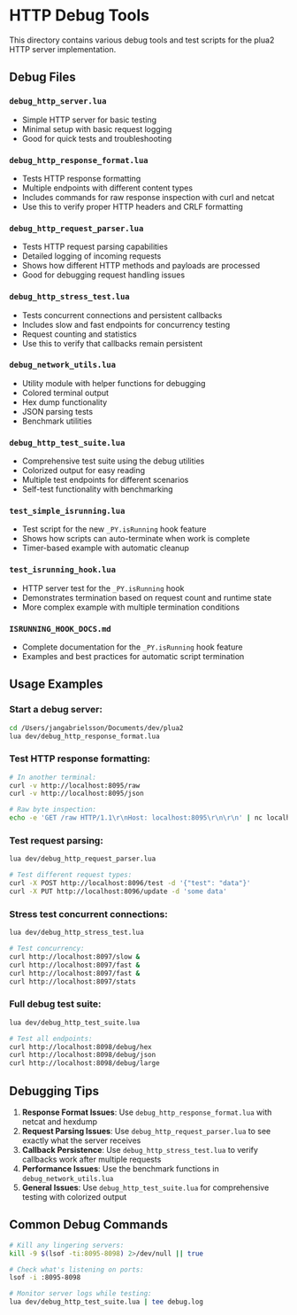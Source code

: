 # HTTP Debug Tools

This directory contains various debug tools and test scripts for the plua2 HTTP server implementation.

## Debug Files

### `debug_http_server.lua`
- Simple HTTP server for basic testing
- Minimal setup with basic request logging
- Good for quick tests and troubleshooting

### `debug_http_response_format.lua`
- Tests HTTP response formatting
- Multiple endpoints with different content types
- Includes commands for raw response inspection with curl and netcat
- Use this to verify proper HTTP headers and CRLF formatting

### `debug_http_request_parser.lua`
- Tests HTTP request parsing capabilities
- Detailed logging of incoming requests
- Shows how different HTTP methods and payloads are processed
- Good for debugging request handling issues

### `debug_http_stress_test.lua`
- Tests concurrent connections and persistent callbacks
- Includes slow and fast endpoints for concurrency testing
- Request counting and statistics
- Use this to verify that callbacks remain persistent

### `debug_network_utils.lua`
- Utility module with helper functions for debugging
- Colored terminal output
- Hex dump functionality
- JSON parsing tests
- Benchmark utilities

### `debug_http_test_suite.lua`
- Comprehensive test suite using the debug utilities
- Colorized output for easy reading
- Multiple test endpoints for different scenarios
- Self-test functionality with benchmarking

### `test_simple_isrunning.lua`
- Test script for the new `_PY.isRunning` hook feature
- Shows how scripts can auto-terminate when work is complete
- Timer-based example with automatic cleanup

### `test_isrunning_hook.lua`
- HTTP server test for the `_PY.isRunning` hook
- Demonstrates termination based on request count and runtime state
- More complex example with multiple termination conditions

### `ISRUNNING_HOOK_DOCS.md`
- Complete documentation for the `_PY.isRunning` hook feature
- Examples and best practices for automatic script termination

## Usage Examples

### Start a debug server:
```bash
cd /Users/jangabrielsson/Documents/dev/plua2
lua dev/debug_http_response_format.lua
```

### Test HTTP response formatting:
```bash
# In another terminal:
curl -v http://localhost:8095/raw
curl -v http://localhost:8095/json

# Raw byte inspection:
echo -e 'GET /raw HTTP/1.1\r\nHost: localhost:8095\r\n\r\n' | nc localhost 8095 | hexdump -C
```

### Test request parsing:
```bash
lua dev/debug_http_request_parser.lua

# Test different request types:
curl -X POST http://localhost:8096/test -d '{"test": "data"}'
curl -X PUT http://localhost:8096/update -d 'some data'
```

### Stress test concurrent connections:
```bash
lua dev/debug_http_stress_test.lua

# Test concurrency:
curl http://localhost:8097/slow &
curl http://localhost:8097/fast &
curl http://localhost:8097/fast &
curl http://localhost:8097/stats
```

### Full debug test suite:
```bash
lua dev/debug_http_test_suite.lua

# Test all endpoints:
curl http://localhost:8098/debug/hex
curl http://localhost:8098/debug/json
curl http://localhost:8098/debug/large
```

## Debugging Tips

1. **Response Format Issues**: Use `debug_http_response_format.lua` with netcat and hexdump
2. **Request Parsing Issues**: Use `debug_http_request_parser.lua` to see exactly what the server receives
3. **Callback Persistence**: Use `debug_http_stress_test.lua` to verify callbacks work after multiple requests
4. **Performance Issues**: Use the benchmark functions in `debug_network_utils.lua`
5. **General Issues**: Use `debug_http_test_suite.lua` for comprehensive testing with colorized output

## Common Debug Commands

```bash
# Kill any lingering servers:
kill -9 $(lsof -ti:8095-8098) 2>/dev/null || true

# Check what's listening on ports:
lsof -i :8095-8098

# Monitor server logs while testing:
lua dev/debug_http_test_suite.lua | tee debug.log
```
